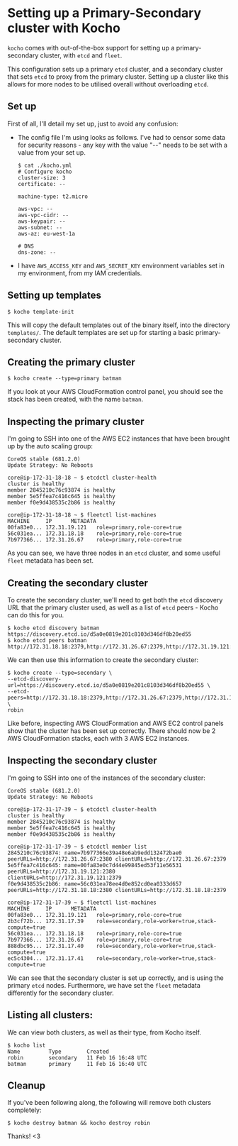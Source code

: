 # Setting up a Primary-Secondary cluster with Kocho

`kocho` comes with out-of-the-box support for setting up a primary-secondary cluster, with `etcd` and `fleet`.

This configuration sets up a primary `etcd` cluster, and a secondary cluster that sets `etcd` to proxy from the primary cluster.
Setting up a cluster like this allows for more nodes to be utilised overall without overloading `etcd`.

## Set up

First of all, I'll detail my set up, just to avoid any confusion:
  - The config file I'm using looks as follows. I've had to censor some data for security reasons - any key with the value "--" needs to be set with a value from your set up.
    ```
    $ cat ./kocho.yml
    # Configure kocho
    cluster-size: 3
    certificate: --

    machine-type: t2.micro

    aws-vpc: --
    aws-vpc-cidr: --
    aws-keypair: --
    aws-subnet: --
    aws-az: eu-west-1a

    # DNS
    dns-zone: --
    ```
  - I have `AWS_ACCESS_KEY` and `AWS_SECRET_KEY` environment variables set in my environment, from my IAM credentials.
  
## Setting up templates
```
$ kocho template-init
```
This will copy the default templates out of the binary itself, into the directory `templates/`. The default templates are set up for starting a basic primary-secondary cluster.

## Creating the primary cluster
```
$ kocho create --type=primary batman
```
If you look at your AWS CloudFormation control panel, you should see the stack has been created, with the name `batman`.

## Inspecting the primary cluster

I'm going to SSH into one of the AWS EC2 instances that have been brought up by the auto scaling group:
```
CoreOS stable (681.2.0)
Update Strategy: No Reboots

core@ip-172-31-18-18 ~ $ etcdctl cluster-health
cluster is healthy
member 2845210c76c93874 is healthy
member 5e5ffea7c416c645 is healthy
member f0e9d438535c2b86 is healthy

core@ip-172-31-18-18 ~ $ fleetctl list-machines
MACHINE		IP		METADATA
00fa83e0...	172.31.19.121	role=primary,role-core=true
56c031ea...	172.31.18.18	role=primary,role-core=true
7b977366...	172.31.26.67	role=primary,role-core=true
```

As you can see, we have three nodes in an `etcd` cluster, and some useful `fleet` metadata has been set.

## Creating the secondary cluster

To create the secondary cluster, we'll need to get both the `etcd` discovery URL that the primary cluster used, as well as a list of `etcd` peers - Kocho can do this for you.

```
$ kocho etcd discovery batman
https://discovery.etcd.io/d5a0e0819e201c8103d346df8b20ed55
$ kocho etcd peers batman
http://172.31.18.18:2379,http://172.31.26.67:2379,http://172.31.19.121:2379
```

We can then use this information to create the secondary cluster:
```
$ kocho create --type=secondary \
--etcd-discovery-url=https://discovery.etcd.io/d5a0e0819e201c8103d346df8b20ed55 \
--etcd-peers=http://172.31.18.18:2379,http://172.31.26.67:2379,http://172.31.19.121:2379 \
robin
```

Like before, inspecting AWS CloudFormation and AWS EC2 control panels show that the cluster has been set up correctly. There should now be 2 AWS CloudFormation stacks, each with 3 AWS EC2 instances.

## Inspecting the secondary cluster

I'm going to SSH into one of the instances of the secondary cluster:
```
CoreOS stable (681.2.0)
Update Strategy: No Reboots

core@ip-172-31-17-39 ~ $ etcdctl cluster-health
cluster is healthy
member 2845210c76c93874 is healthy
member 5e5ffea7c416c645 is healthy
member f0e9d438535c2b86 is healthy

core@ip-172-31-17-39 ~ $ etcdctl member list
2845210c76c93874: name=7b977366e39a48e6ab9edd132472bae0 peerURLs=http://172.31.26.67:2380 clientURLs=http://172.31.26.67:2379
5e5ffea7c416c645: name=00fa83e0c7d44e99845ed53f11e56531 peerURLs=http://172.31.19.121:2380 clientURLs=http://172.31.19.121:2379
f0e9d438535c2b86: name=56c031ea78ee4d0e852cd0ea0333d657 peerURLs=http://172.31.18.18:2380 clientURLs=http://172.31.18.18:2379

core@ip-172-31-17-39 ~ $ fleetctl list-machines
MACHINE		IP		METADATA
00fa83e0...	172.31.19.121	role=primary,role-core=true
2b3cf72b...	172.31.17.39	role=secondary,role-worker=true,stack-compute=true
56c031ea...	172.31.18.18	role=primary,role-core=true
7b977366...	172.31.26.67	role=primary,role-core=true
888dbc95...	172.31.17.40	role=secondary,role-worker=true,stack-compute=true
ec5c4304...	172.31.17.41	role=secondary,role-worker=true,stack-compute=true
```

We can see that the secondary cluster is set up correctly, and is using the primary `etcd` nodes. Furthermore, we have set the `fleet` metadata differently for the secondary cluster.

## Listing all clusters:

We can view both clusters, as well as their type, from Kocho itself.
```
$ kocho list
Name         Type        Created
robin        secondary   11 Feb 16 16:48 UTC
batman       primary     11 Feb 16 16:40 UTC
```

## Cleanup

If you've been following along, the following will remove both clusters completely:
```
$ kocho destroy batman && kocho destroy robin

```

Thanks! <3